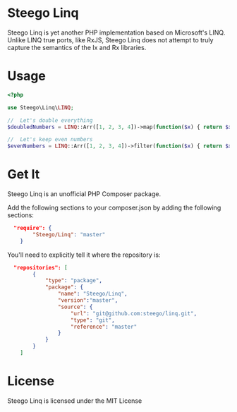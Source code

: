 # Steego Linq

Steego Linq is yet another PHP implementation based on Microsoft's LINQ.  Unlike LINQ true ports, like RxJS, Steego Linq
does not attempt to truly capture the semantics of the Ix and Rx libraries.

# Usage

```php
<?php

use Steego\Linq\LINQ;

//  Let's double everything
$doubledNumbers = LINQ::Arr([1, 2, 3, 4])->map(function($x) { return $x * $x; })->toArray();

//  Let's keep even numbers
$evenNumbers = LINQ::Arr([1, 2, 3, 4])->filter(function($x) { return $x % 2 == 0; })->toArray();
```

# Get It

Steego Linq is an unofficial PHP Composer package.

Add the following sections to your composer.json by adding the following sections:

```json
  "require": {
		"Steego/Linq": "master"
	}
```

You'll need to explicitly tell it where the repository is:

```json
  "repositories": [
		{
			"type": "package",
			"package": {
				"name": "Steego/Linq",
				"version":"master",
				"source": {
					"url": "git@github.com:steego/linq.git",
					"type": "git",
					"reference": "master"
				}
			}
		}
	]
```




# License

Steego Linq is licensed under the MIT License
